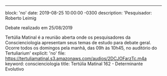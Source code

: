---
block: 'no'
date: 2019-08-25 10:00:00 -0300
description: 'Pesquisador: Roberto Leimig

  Debate realizado em 25/08/2019


  Tertúlia Matinal é a reunião aberta onde os pesquisadores da Conscienciologia apresentam
  seus temas de estudo para debate geral. Ocorre todos os domingos pela manhã, das
  09h às 10h45, no auditório do Tertuliarium'
explicit: 'no'
file: https://tertuliamatinal.s3.amazonaws.com/audios/2DCJOFarzTc.m4a
keyword: conscienciologia
title: Tertúlia Matinal 162 - Determinante Evolutivo
